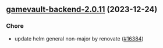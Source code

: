 

## [gamevault-backend-2.0.11](https://github.com/truecharts/charts/compare/gamevault-backend-2.0.10...gamevault-backend-2.0.11) (2023-12-24)

### Chore

- update helm general non-major by renovate ([#16384](https://github.com/truecharts/charts/issues/16384))
  
  